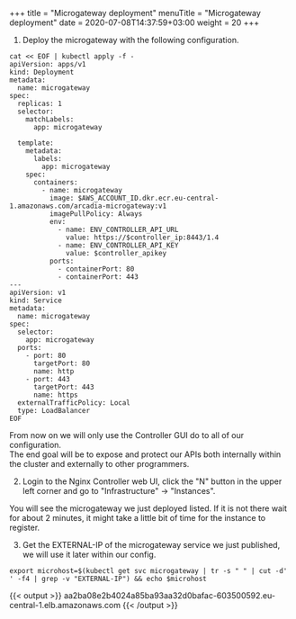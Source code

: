 +++
title = "Microgateway deployment"
menuTitle = "Microgateway deployment"
date = 2020-07-08T14:37:59+03:00
weight = 20
+++

1. Deploy the microgateway with the following configuration.  

```
cat << EOF | kubectl apply -f -
apiVersion: apps/v1
kind: Deployment
metadata:
  name: microgateway
spec:
  replicas: 1
  selector:
    matchLabels:
      app: microgateway

  template:
    metadata:
      labels:
        app: microgateway
    spec:
      containers:
        - name: microgateway
          image: $AWS_ACCOUNT_ID.dkr.ecr.eu-central-1.amazonaws.com/arcadia-microgateway:v1
          imagePullPolicy: Always
          env:
            - name: ENV_CONTROLLER_API_URL
              value: https://$controller_ip:8443/1.4
            - name: ENV_CONTROLLER_API_KEY
              value: $controller_apikey
          ports:
            - containerPort: 80
            - containerPort: 443
---
apiVersion: v1
kind: Service
metadata:
  name: microgateway
spec:
  selector:
    app: microgateway
  ports:
    - port: 80
      targetPort: 80
      name: http
    - port: 443
      targetPort: 443
      name: https
  externalTrafficPolicy: Local
  type: LoadBalancer
EOF
```

From now on we will only use the Controller GUI do to all of our configuration.  
The end goal will be to expose and protect our APIs both internally within the cluster and externally to other programmers.  

2. Login to the Nginx Controller web UI, click the "N" button in the upper left corner and go to "Infrastructure" -> "Instances".  

You will see the microgateway we just deployed listed. If it is not there wait for about 2 minutes, it might take a little bit of time for the instance to register.

3. Get the EXTERNAL-IP of the microgateway service we just published, we will use it later within our config.  

```
export microhost=$(kubectl get svc microgateway | tr -s " " | cut -d' ' -f4 | grep -v "EXTERNAL-IP") && echo $microhost
```

{{< output >}}
aa2ba08e2b4024a85ba93aa32d0bafac-603500592.eu-central-1.elb.amazonaws.com
{{< /output >}}